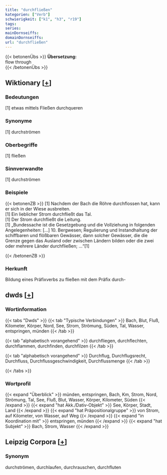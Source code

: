 ```yaml
---
title: "durchfließen"
kategorien: ["Verb"]
schwierigkeit: ["k1", "h3", "r19"]
tags:
series:
mainDornseiffs:
domainDornseiffs:
url: "durchfließen"
---
```


{{< betonenÜbs >}}
**Übersetzung:**  
flow  through  
{{< /betonenÜbs >}}

## Wiktionary [[+](https://de.wiktionary.org/wiki/durchfließen)]

### Bedeutungen
[1] etwas mittels Fließen durchqueren  

### Synonyme
[1] durchströmen  

### Oberbegriffe
[1] fließen  

### Sinnverwandte
[1] durchströmen  

### Beispiele
{{< betonenZB >}}
[1] Nachdem der Bach die Röhre durchflossen hat, kann er sich in der Wiese ausbreiten.  
[1] Ein lieblicher Strom durchfließt das Tal.  
[1] Der Strom durchfließt die Leitung.  
[1] „Bundessache ist die Gesetzgebung und die Vollziehung in folgenden Angelegenheiten: […] 10. Bergwesen; Regulierung und Instandhaltung der schiffbaren und flößbaren Gewässer, dann solcher Gewässer, die die Grenze gegen das Ausland oder zwischen Ländern bilden oder die zwei oder mehrere Länder durchfließen; …“[1]  

{{< /betonenZB >}}
### Herkunft
Bildung eines Präfixverbs zu fließen mit dem Präfix durch-  



## dwds [[+](https://www.dwds.de/wb/durchfließen)]

### Wortinformation
{{< tabs "Dwds" >}}
{{< tab "Typische Verbindungen" >}}
Bach, Blut, Fluß, Kilometer, Körper, Nord, See, Strom, Strömung, Süden, Tal, Wasser, entspringen, münden
{{< /tab >}}

{{< tab "alphabetisch vorangehend" >}}
durchfliegen, durchflechten, durchflammen, durchfinden, durchfilzen
{{< /tab >}}

{{< tab "alphabetisch vorangehend" >}}
Durchflug, Durchflugsrecht, Durchfluss, Durchflussgeschwindigkeit, Durchflussmenge
{{< /tab >}}

{{< /tabs >}}

### Wortprofil
{{< expand "Überblick" >}} münden, entspringen, Bach, Km, Strom, Nord, Strömung, Tal, See, Fluß, Blut, Wasser, Körper, Kilometer, Süden {{< /expand >}}
{{< expand "hat Akk./Dativ-Objekt" >}} See, Körper, Stadt, Land {{< /expand >}}
{{< expand "hat Präpositionalgruppe" >}} von Strom, auf Kilometer, von Wasser, auf Weg {{< /expand >}}
{{< expand "in Koordination mit" >}} entspringen, münden {{< /expand >}}
{{< expand "hat Subjekt" >}} Bach, Strom, Wasser {{< /expand >}}

## Leipzig Corpora [[+](https://corpora.uni-leipzig.de/en/res?word=durchfließen&corpusId=deu_newscrawl-public_2018)]


### Synonym
durchströmen, durchlaufen, durchrauschen, durchfluten

